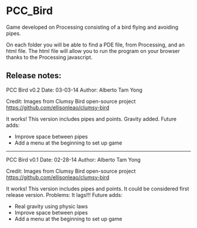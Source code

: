 PCC_Bird
========

Game developed on Processing consisting of a bird flying and avoiding pipes.

On each folder you will be able to find a PDE file, from Processing, and an html file. The html file will allow you to run the program on your browser thanks to the Processing javascript.

Release notes:
--------

PCC Bird v0.2
  Date: 03-03-14
  Author: Alberto Tam Yong
  
  Credit: Images from Clumsy Bird open-source project
  https://github.com/ellisonleao/clumsy-bird
  
  It works! This version includes pipes and points.
  Gravity added.
  Future adds:
  - Improve space between pipes
  - Add a menu at the beginning to set up game

----------
  
PCC Bird v0.1
  Date: 02-28-14
  Author: Alberto Tam Yong
  
  Credit: Images from Clumsy Bird open-source project
  https://github.com/ellisonleao/clumsy-bird
  
  It works! This version includes pipes and points.
  It could be considered first release version.
  Problems: It lags!!!
  Future adds:
  - Real gravity using physic laws
  - Improve space between pipes
  - Add a menu at the beginning to set up game